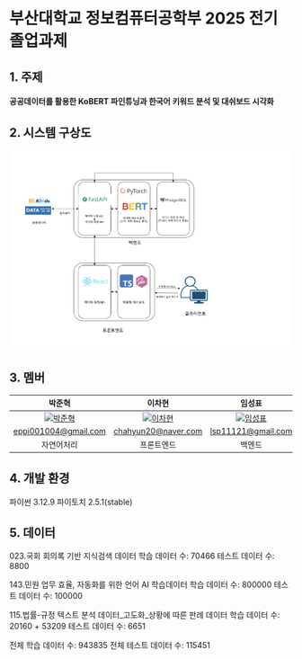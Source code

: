 # 부산대학교 정보컴퓨터공학부 2025 전기 졸업과제 

## 1. 주제
#### 공공데이터를 활용한 KoBERT 파인튜닝과 한국어 키워드 분석 및 대쉬보드 시각화

## 2. 시스템 구상도
![image](./src/system_figure.png)

## 3. 멤버
| 박준혁 | 이차현 | 임성표 |
|:-------:|:-------:|:-------:| 
|<a href="https://github.com/JakeFRCSE"><img width="100px" alt="박준혁" src="https://avatars.githubusercontent.com/u/162955476?v=4" /></a>|<a href="https://github.com/chahyunlee"><img width="100px" alt="이차현" src="https://avatars.githubusercontent.com/u/163325051?v=4" /></a>|<a href="https://github.com/LimSungPyo"><img width="100px" alt="임성표" src="https://avatars.githubusercontent.com/u/132332450?v=4" /></a>|
| eppi001004@gmail.com | chahyun20@naver.com | lsp11121@gmail.com |
| 자연어처리 | 프론트엔드 | 백엔드 |

## 4. 개발 환경
파이썬 3.12.9
파이토치 2.5.1(stable)

## 5. 데이터
023.국회 회의록 기반 지식검색 데이터
학습 데이터 수: 70466
테스트 데이터 수: 8800

143.민원 업무 효율, 자동화를 위한 언어 AI 학습데이터
학습 데이터 수: 800000
테스트 데이터 수: 100000

115.법률-규정 텍스트 분석 데이터_고도화_상황에 따른 판례 데이터
학습 데이터 수: 20160 + 53209
테스트 데이터 수: 6651

전체 학습 데이터 수: 943835
전체 테스트 데이터 수: 115451